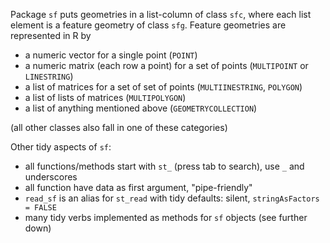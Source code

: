 

Package `sf` puts geometries in a list-column of class `sfc`, where each list element is a feature geometry of class `sfg`. Feature geometries are represented in R by

* a numeric vector for a single point (`POINT`)
* a numeric matrix (each row a point) for a set of points (`MULTIPOINT` or `LINESTRING`)
* a list of matrices for a set of set of points (`MULTIINESTRING`, `POLYGON`)
* a list of lists of matrices  (`MULTIPOLYGON`)
* a list of anything mentioned above  (`GEOMETRYCOLLECTION`)

(all other classes also fall in one of these categories)

Other tidy aspects of `sf`:

* all functions/methods start with `st_` (press tab to search), use `_` and underscores
* all function have data as first argument, "pipe-friendly"
* `read_sf` is an alias for `st_read` with tidy defaults: silent, `stringAsFactors = FALSE`
* many tidy verbs implemented as methods for `sf` objects (see further down)

